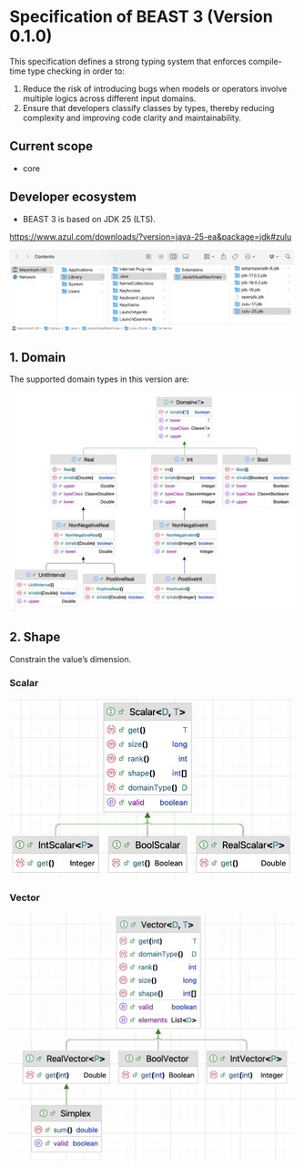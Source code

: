 # Specification of BEAST 3 (Version 0.1.0)

This specification defines a strong typing system that enforces compile-time type checking in order to:

1. Reduce the risk of introducing bugs when models or operators involve multiple logics across different input domains.
2. Ensure that developers classify classes by types, thereby reducing complexity and improving code clarity and maintainability.

## Current scope

- core

## Developer ecosystem

- BEAST 3 is based on JDK 25 (LTS).

https://www.azul.com/downloads/?version=java-25-ea&package=jdk#zulu

<a href="./JDK25.png"><img src="./JDK25.png" width="500" ></a>

## 1. Domain

The supported domain types in this version are:

<a href="./Domain0.1.1.png"><img src="./Domain0.1.1.png" width="800" ></a>


## 2. Shape

Constrain the value’s dimension.

### Scalar

<a href="./Scalar0.1.1.png"><img src="./Scalar0.1.1.png" width="500" ></a>

### Vector

<a href="./Vector0.1.1.png"><img src="./Vector0.1.1.png" width="500" ></a>